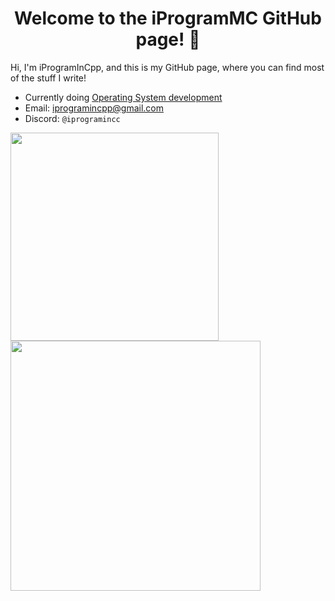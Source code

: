 <h1 align="center">Welcome to the iProgramMC GitHub page! 👋</h1>

Hi, I'm iProgramInCpp, and this is my GitHub page, where you can find most of the stuff I write!

- Currently doing [Operating System development](http://github.com/iProgramMC/NanoShellOS)
- Email: [iprogramincpp@gmail.com](mailto:iprogramincpp@gmail.com)
- Discord: `@iprogramincc`

<a href="#">
  <img align="center" src="https://github-readme-stats.vercel.app/api/top-langs/?username=iProgramMC&layout=compact" width="333" />
</a>
<a href="#">
  <img align="center" src="https://github-readme-stats.vercel.app/api?username=iProgramMC&layout=compact" width="400" />
</a>

<!--
**iProgramMC/iProgramMC** is a ✨ _special_ ✨ repository because its `README.md` (this file) appears on your GitHub profile.

Here are some ideas to get you started:

- 🔭 I’m currently working on ...
- 🌱 I’m currently learning ...
- 👯 I’m looking to collaborate on ...
- 🤔 I’m looking for help with ...
- 💬 Ask me about ...
- 📫 How to reach me: ...
- 😄 Pronouns: ...
- ⚡ Fun fact: ...
-->
